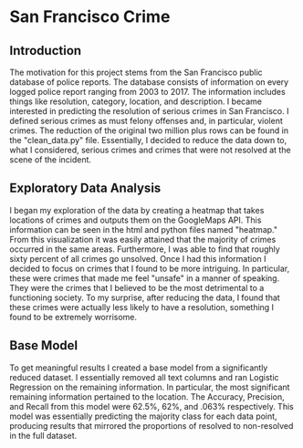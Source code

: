 # San Francisco Crime

## Introduction

The motivation for this project stems from the San Francisco public database of police reports. The database consists of information on every logged police report ranging from 2003 to 2017. The information includes things like resolution, category, location, and description. I became interested in predicting the resolution of serious crimes in San Francisco. I defined serious crimes as must felony offenses and, in particular, violent crimes. The reduction of the original two million plus rows can be found in the "clean_data.py" file. Essentially, I decided to reduce the data down to, what I considered, serious crimes and crimes that were not resolved at the scene of the incident.

## Exploratory Data Analysis

I began my exploration of the data by creating a heatmap that takes locations of crimes and outputs them on the GoogleMaps API. This information can be seen in the html and python files named "heatmap." From this visualization it was easily attained that the majority of crimes occurred in the same areas. Furthermore, I was able to find that roughly sixty percent of all crimes go unsolved. Once I had this information I decided to focus on crimes that I found to be more intriguing. In particular, these were crimes that made me feel "unsafe" in a manner of speaking. They were the crimes that I believed to be the most detrimental to a functioning society. To my surprise, after reducing the data, I found that these crimes were actually less likely to have a resolution, something I found to be extremely worrisome.
## Base Model

To get meaningful results I created a base model from a significantly reduced dataset. I essentially removed all text columns and ran Logistic Regression on the remaining information. In particular, the most significant remaining information pertained to the location. The Accuracy, Precision, and Recall from this model were 62.5%, 62%, and .063% respectively. This model was essentially predicting the majority class for each data point, producing results that mirrored the proportions of resolved to non-resolved in the full dataset.
